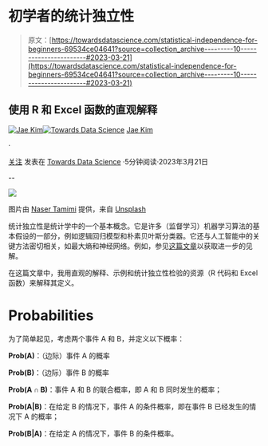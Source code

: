 # 初学者的统计独立性

> 原文：[https://towardsdatascience.com/statistical-independence-for-beginners-69534ce04641?source=collection_archive---------10-----------------------#2023-03-21](https://towardsdatascience.com/statistical-independence-for-beginners-69534ce04641?source=collection_archive---------10-----------------------#2023-03-21)

## 使用 R 和 Excel 函数的直观解释

[](https://medium.com/@jaekim8080?source=post_page-----69534ce04641--------------------------------)[![Jae Kim](../Images/34716958ecfe8c0540f5cf5c1640d587.png)](https://medium.com/@jaekim8080?source=post_page-----69534ce04641--------------------------------)[](https://towardsdatascience.com/?source=post_page-----69534ce04641--------------------------------)[![Towards Data Science](../Images/a6ff2676ffcc0c7aad8aaf1d79379785.png)](https://towardsdatascience.com/?source=post_page-----69534ce04641--------------------------------) [Jae Kim](https://medium.com/@jaekim8080?source=post_page-----69534ce04641--------------------------------)

·

[关注](https://medium.com/m/signin?actionUrl=https%3A%2F%2Fmedium.com%2F_%2Fsubscribe%2Fuser%2F3a7641c3f8c1&operation=register&redirect=https%3A%2F%2Ftowardsdatascience.com%2Fstatistical-independence-for-beginners-69534ce04641&user=Jae+Kim&userId=3a7641c3f8c1&source=post_page-3a7641c3f8c1----69534ce04641---------------------post_header-----------) 发表在 [Towards Data Science](https://towardsdatascience.com/?source=post_page-----69534ce04641--------------------------------) ·5分钟阅读·2023年3月21日[](https://medium.com/m/signin?actionUrl=https%3A%2F%2Fmedium.com%2F_%2Fvote%2Ftowards-data-science%2F69534ce04641&operation=register&redirect=https%3A%2F%2Ftowardsdatascience.com%2Fstatistical-independence-for-beginners-69534ce04641&user=Jae+Kim&userId=3a7641c3f8c1&source=-----69534ce04641---------------------clap_footer-----------)

--

[](https://medium.com/m/signin?actionUrl=https%3A%2F%2Fmedium.com%2F_%2Fbookmark%2Fp%2F69534ce04641&operation=register&redirect=https%3A%2F%2Ftowardsdatascience.com%2Fstatistical-independence-for-beginners-69534ce04641&source=-----69534ce04641---------------------bookmark_footer-----------)![](../Images/56e9420c704c0951aa30f3ab824e4e53.png)

图片由 [Naser Tamimi](https://unsplash.com/ja/@tamiminaser?utm_source=medium&utm_medium=referral) 提供，来自 [Unsplash](https://unsplash.com/?utm_source=medium&utm_medium=referral)

统计独立性是统计学中的一个基本概念。它是许多（监督学习）机器学习算法的基本假设的一部分，例如逻辑回归模型和朴素贝叶斯分类器。它还与人工智能中的关键方法密切相关，如最大熵和神经网络。例如，参见[这篇文章](https://torstenvolk.medium.com/the-next-frontier-in-ai-replacing-statistical-independence-with-human-intuition-a39789f8c737)以获取进一步的见解。

在这篇文章中，我用直观的解释、示例和统计独立性检验的资源（R 代码和 Excel 函数）来解释其定义。

# **Probabilities**

为了简单起见，考虑两个事件 A 和 B，并定义以下概率：

**Prob(A)**：（边际）事件 A 的概率

**Prob(B)**：（边际）事件 B 的概率

**Prob(A ∩ B)**：事件 A 和 B 的联合概率，即 A 和 B 同时发生的概率；

**Prob(A|B)**：在给定 B 的情况下，事件 A 的条件概率，即在事件 B 已经发生的情况下 A 的概率；

**Prob(B|A)**：在给定 A 的情况下，事件 B 的条件概率。
